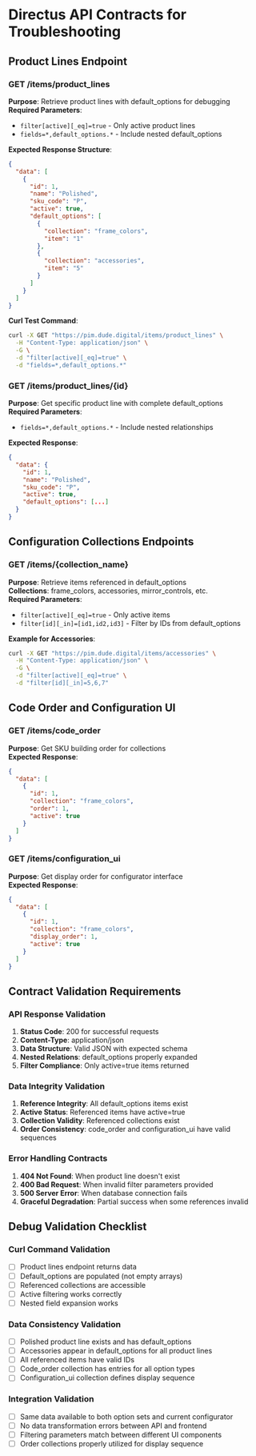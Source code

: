 # Directus API Contracts for Troubleshooting

## Product Lines Endpoint

### GET /items/product_lines
**Purpose**: Retrieve product lines with default_options for debugging  
**Required Parameters**:
- `filter[active][_eq]=true` - Only active product lines
- `fields=*,default_options.*` - Include nested default_options

**Expected Response Structure**:
```json
{
  "data": [
    {
      "id": 1,
      "name": "Polished",
      "sku_code": "P", 
      "active": true,
      "default_options": [
        {
          "collection": "frame_colors",
          "item": "1"
        },
        {
          "collection": "accessories", 
          "item": "5"
        }
      ]
    }
  ]
}
```

**Curl Test Command**:
```bash
curl -X GET "https://pim.dude.digital/items/product_lines" \
  -H "Content-Type: application/json" \
  -G \
  -d "filter[active][_eq]=true" \
  -d "fields=*,default_options.*"
```

### GET /items/product_lines/{id}
**Purpose**: Get specific product line with complete default_options  
**Required Parameters**:
- `fields=*,default_options.*` - Include nested relationships

**Expected Response**:
```json
{
  "data": {
    "id": 1,
    "name": "Polished",
    "sku_code": "P",
    "active": true,
    "default_options": [...]
  }
}
```

## Configuration Collections Endpoints

### GET /items/{collection_name}
**Purpose**: Retrieve items referenced in default_options  
**Collections**: frame_colors, accessories, mirror_controls, etc.  
**Required Parameters**:
- `filter[active][_eq]=true` - Only active items
- `filter[id][_in]=[id1,id2,id3]` - Filter by IDs from default_options

**Example for Accessories**:
```bash
curl -X GET "https://pim.dude.digital/items/accessories" \
  -H "Content-Type: application/json" \
  -G \
  -d "filter[active][_eq]=true" \
  -d "filter[id][_in]=5,6,7"
```

## Code Order and Configuration UI

### GET /items/code_order  
**Purpose**: Get SKU building order for collections  
**Expected Response**:
```json
{
  "data": [
    {
      "id": 1,
      "collection": "frame_colors",
      "order": 1,
      "active": true
    }
  ]
}
```

### GET /items/configuration_ui
**Purpose**: Get display order for configurator interface  
**Expected Response**:
```json
{
  "data": [
    {
      "id": 1,
      "collection": "frame_colors", 
      "display_order": 1,
      "active": true
    }
  ]
}
```

## Contract Validation Requirements

### API Response Validation
1. **Status Code**: 200 for successful requests
2. **Content-Type**: application/json
3. **Data Structure**: Valid JSON with expected schema
4. **Nested Relations**: default_options properly expanded
5. **Filter Compliance**: Only active=true items returned

### Data Integrity Validation  
1. **Reference Integrity**: All default_options items exist
2. **Active Status**: Referenced items have active=true
3. **Collection Validity**: Referenced collections exist
4. **Order Consistency**: code_order and configuration_ui have valid sequences

### Error Handling Contracts
1. **404 Not Found**: When product line doesn't exist
2. **400 Bad Request**: When invalid filter parameters provided
3. **500 Server Error**: When database connection fails
4. **Graceful Degradation**: Partial success when some references invalid

## Debug Validation Checklist

### Curl Command Validation
- [ ] Product lines endpoint returns data
- [ ] Default_options are populated (not empty arrays)
- [ ] Referenced collections are accessible
- [ ] Active filtering works correctly
- [ ] Nested field expansion works

### Data Consistency Validation
- [ ] Polished product line exists and has default_options
- [ ] Accessories appear in default_options for all product lines
- [ ] All referenced items have valid IDs
- [ ] Code_order collection has entries for all option types
- [ ] Configuration_ui collection defines display sequence

### Integration Validation
- [ ] Same data available to both option sets and current configurator
- [ ] No data transformation errors between API and frontend
- [ ] Filtering parameters match between different UI components
- [ ] Order collections properly utilized for display sequence